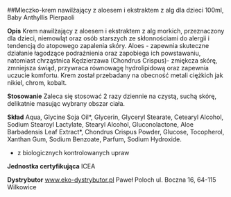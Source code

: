 ##Mleczko-krem nawilżający z aloesem i ekstraktem z alg dla dzieci 100ml, Baby Anthyllis Pierpaoli

**Opis** Krem nawilżający z aloesem i ekstraktem z alg morkich, przeznaczony dla dzieci, niemowląt oraz osób starszych ze skłonnościami do alergii i tendencją do atopowego zapalenia skóry. Aloes - zapewnia skuteczne działanie łagodzące podrażnienia oraz zapobiega ich powstawaniu, natomiast chrząstnica Kędzierzawa (Chondrus Crispus)- zmiękcza skórę, zmniejsza świąd, przywraca równowagę hydrolipidową oraz zapewnia uczucie komfortu. Krem został przebadany na obecność metali ciężkich jak nikiel, chrom, kobalt. 

**Stosowanie** Zaleca się stosować 2 razy dziennie na czystą, suchą skórę, delikatnie masując wybrany obszar ciała.

**Skład** Aqua, Glycine Soja Oil\*, Glycerin, Glyceryl Stearate, Cetearyl Alcohol, Sodium Stearoyl Lactylate, Stearyl Alcohol, Gluconolactone, Aloe Barbadensis Leaf Extract\*, Chondrus Crispus Powder, Glucose, Tocopherol, Xanthan Gum, Sodium Benzoate, Parfum, Sodium Hydroxide.
* z biologicznych kontrolowanych upraw

**Jednostka certyfikująca** ICEA

**Dystrybutor** www.eko-dystrybutor.pl Paweł Poloch
ul. Boczna 16, 64-115 Wilkowice
